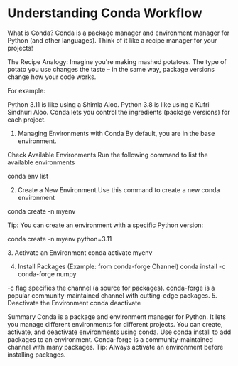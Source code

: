 # Understanding Conda Workflow
What is Conda?
Conda is a package manager and environment manager for Python (and other languages). Think of it like a recipe manager for your projects!

The Recipe Analogy:
Imagine you're making mashed potatoes. The type of potato you use changes the taste – in the same way, package versions change how your code works.

For example:

Python 3.11 is like using a Shimla Aloo.
Python 3.8 is like using a Kufri Sindhuri Aloo.
Conda lets you control the ingredients (package versions) for each project.

1. Managing Environments with Conda
By default, you are in the base environment.

Check Available Environments
Run the following command to list the available environments

conda env list

2. Create a New Environment
Use this command to create a new conda environment

conda create -n myenv

Tip: You can create an environment with a specific Python version:

conda create -n myenv python=3.11

3️. Activate an Environment
conda activate myenv

4. Install Packages (Example: from conda-forge Channel)
conda install -c conda-forge numpy

-c flag specifies the channel (a source for packages).
conda-forge is a popular community-maintained channel with cutting-edge packages.
5. Deactivate the Environment
conda deactivate

Summary
Conda is a package and environment manager for Python.
It lets you manage different environments for different projects.
You can create, activate, and deactivate environments using conda.
Use conda install to add packages to an environment.
Conda-forge is a community-maintained channel with many packages.
Tip: Always activate an environment before installing packages.